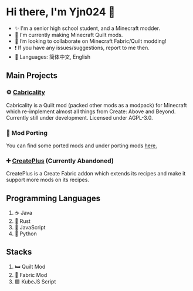 # Hi there, I'm Yjn024 👋

- ✨ I'm a senior high school student, and a Minecraft modder.
- 🌱 I'm currently making Minecraft Quilt mods.
- 👯 I’m looking to collaborate on Minecraft Fabric/Quilt modding!
- ❗️ If you have any issues/suggestions, report to me then.
- 💬 Languages: 简体中文, English

## Main Projects

### ⚙️ [Cabricality](https://github.com/DM-Earth/Cabricality)

Cabricality is a Quilt mod (packed other mods as a modpack) for Minecraft which re-implement almost all things from Create: Above and Beyond. Currently still under development. Licensed under AGPL-3.0.

### 🔧 Mod Porting

You can find some ported mods and under porting mods [here.](https://github.com/DM-Fabric-Ports)

### ➕ [CreatePlus](https://github.com/JieningYu/CreatePlus) (Currently Abandoned)

CreatePlus is a Create Fabric addon which extends its recipes and make it support more mods on its recipes.

## Programming Languages

1. ☕️ Java
2. 🦀 Rust
3. 📜 JavaScript
4. 🐍 Python

## Stacks

1. 🛏️ Quilt Mod
2. 📄 Fabric Mod
3. 🟪 KubeJS Script
